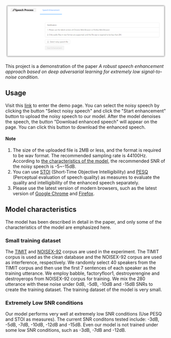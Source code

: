 ![low_snr_demo](static/low_snr_demo.png)

This project is a demonstration of the paper *A robust speech enhancement approach based on deep adversarial learning for extremely low signal-to-noise condition*.

## Usage

Visit this [link](http://202.207.12.159:9000) to enter the demo page. You can select the noisy speech by clicking the button "Select noisy speech" and click the "Start enhancement" button to upload the noisy speech to our model. After the model denoises the speech, the button "Download enhanced speech" will appear on the page. You can click this button to download the enhanced speech.

#### Note

1. The size of the uploaded file is 2MB or less, and the format is required to be wav format. The recommended sampling rate is 44100Hz. According to [the characteristics of the model](https://github.com/haoxiangsnr/low_snr_demo/blob/demo/README.md#model-characteristics), the recommended SNR of the noisy speech is -5~-15dB.
2. You can use [STOI](https://github.com/mpariente/pystoi) (Short-Time Objective Intelligibility) and [PESQ](https://www.itu.int/rec/T-REC-P.862) (Perceptual evaluation of speech quality) as measures to evaluate the quality and intelligibility of the enhanced speech separately.
3. Please use the latest version of modern browsers, such as the latest version of [Google Chrome](https://www.google.com/chrome/) and [Firefox](https://www.mozilla.org/en-US/firefox/new/).


## Model characteristics

The model has been described in detail in the paper, and only some of the characteristics of the model are emphasized here.

### Small training dataset

The [TIMIT](https://catalog.ldc.upenn.edu/LDC93S1) and [NOISEX-92](http://spib.linse.ufsc.br/noise.html) corpus are used in the experiment. The TIMIT corpus is used as the clean database and the NOISEX-92 corpus are used as interference, respectively. We randomly select 40 speakers from the TIMIT corpus and then use the first 7 sentences of each speaker as the training utterance. We employ babble, factoryfloor1, destroyerengine and destroyerops from NOISEX-92 corpus for training. We mix the 280 utterance with these noise under 0dB, -5dB, -10dB and -15dB SNRs to create the training dataset. The training dataset of the model is very small.

### Extremely Low SNR conditions

Our model performs very well at extremely low SNR conditions (Use PESQ and STOI as measures). The current SNR conditons tested include: -3dB, -5dB, -7dB, -10dB, -12dB and -15dB. Even our model is not trained under some low SNR conditions, such as -3dB, -7dB and -12dB.
